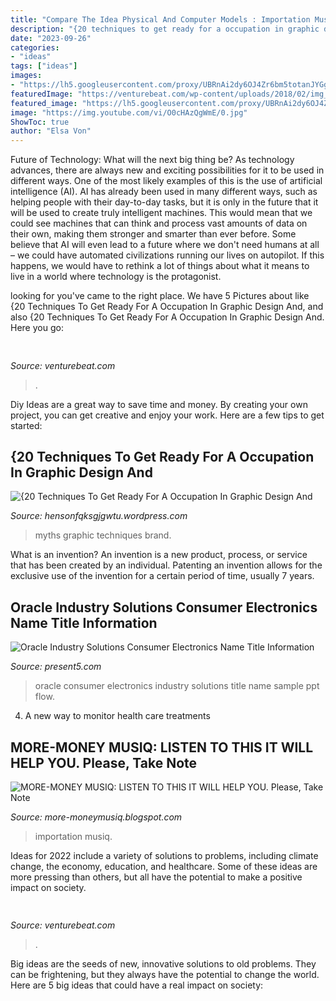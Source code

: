 ```yaml
---
title: "Compare The Idea Physical And Computer Models : Importation Musiq"
description: "{20 techniques to get ready for a occupation in graphic design and"
date: "2023-09-26"
categories:
- "ideas"
tags: ["ideas"]
images:
- "https://lh5.googleusercontent.com/proxy/UBRnAi2dy6OJ4Zr6bm5totanJYGgMV4y0kGyzALvSUFXLnZcQSMOGTO73VdUI004yRn_aNyEOdDMwNgEHg6_W70z-VTfUMZUc4F6cUXIvujuOg=s0-d"
featuredImage: "https://venturebeat.com/wp-content/uploads/2018/02/img_0033.jpg?w=800"
featured_image: "https://lh5.googleusercontent.com/proxy/UBRnAi2dy6OJ4Zr6bm5totanJYGgMV4y0kGyzALvSUFXLnZcQSMOGTO73VdUI004yRn_aNyEOdDMwNgEHg6_W70z-VTfUMZUc4F6cUXIvujuOg=s0-d"
image: "https://img.youtube.com/vi/O0cHAzQgWmE/0.jpg"
ShowToc: true
author: "Elsa Von"
---
```



Future of Technology: What will the next big thing be?
As technology advances, there are always new and exciting possibilities for it to be used in different ways. One of the most likely examples of this is the use of artificial intelligence (AI). AI has already been used in many different ways, such as helping people with their day-to-day tasks, but it is only in the future that it will be used to create truly intelligent machines. This would mean that we could see machines that can think and process vast amounts of data on their own, making them stronger and smarter than ever before. Some believe that AI will even lead to a future where we don't need humans at all – we could have automated civilizations running our lives on autopilot. If this happens, we would have to rethink a lot of things about what it means to live in a world where technology is the protagonist.

	

		
looking for  you've came to the right place. We have 5 Pictures about  like {20 Techniques To Get Ready For A Occupation In Graphic Design And,  and also {20 Techniques To Get Ready For A Occupation In Graphic Design And. Here you go:
		
    
## 

<img loading=lazy src="https://venturebeat.com/wp-content/uploads/2019/05/amd-ryzen-third-generation.jpg" onerror="this.onerror=null;this.src='https://tse1.mm.bing.net/th?id=OIP.11ghnT6m99Zk2gavAzErcQHaDt&amp;pid=15.1';" alt="">

_Source: venturebeat.com_

>. 

	

Diy Ideas are a great way to save time and money. By creating your own project, you can get creative and enjoy your work. Here are a few tips to get started: 

    
## {20 Techniques To Get Ready For A Occupation In Graphic Design And

<img loading=lazy src="https://img.youtube.com/vi/O0cHAzQgWmE/0.jpg" onerror="this.onerror=null;this.src='https://tse4.mm.bing.net/th?id=OIP.uEp1WZWcy0B_NOpuojANcgEsDh&amp;pid=15.1';" alt="{20 Techniques To Get Ready For A Occupation In Graphic Design And">

_Source: hensonfqksgjgwtu.wordpress.com_

>myths graphic techniques brand. 

	

What is an invention?
An invention is a new product, process, or service that has been created by an individual. Patenting an invention allows for the exclusive use of the invention for a certain period of time, usually 7 years.

    
## Oracle Industry Solutions Consumer Electronics Name Title Information

<img loading=lazy src="https://present5.com/presentation/6d6b6a9f0f02b26ce5dbf96a99c48af1/image-76.jpg" onerror="this.onerror=null;this.src='https://tse3.mm.bing.net/th?id=OIP.6RVfVm_VmpOQw_ZLrIUE_wHaFj&amp;pid=15.1';" alt="Oracle Industry Solutions Consumer Electronics Name Title Information">

_Source: present5.com_

>oracle consumer electronics industry solutions title name sample ppt flow. 

	

4. A new way to monitor health care treatments

    
## MORE-MONEY MUSIQ: LISTEN TO THIS IT WILL HELP YOU. Please, Take Note

<img loading=lazy src="https://lh5.googleusercontent.com/proxy/UBRnAi2dy6OJ4Zr6bm5totanJYGgMV4y0kGyzALvSUFXLnZcQSMOGTO73VdUI004yRn_aNyEOdDMwNgEHg6_W70z-VTfUMZUc4F6cUXIvujuOg=s0-d" onerror="this.onerror=null;this.src='https://tse1.mm.bing.net/th?id=OIP.Ht52ER9lSdm0TJnCwvNT6wAAAA&amp;pid=15.1';" alt="MORE-MONEY MUSIQ: LISTEN TO THIS IT WILL HELP YOU. Please, Take Note">

_Source: more-moneymusiq.blogspot.com_

>importation musiq. 

	

Ideas for 2022 include a variety of solutions to problems, including climate change, the economy, education, and healthcare. Some of these ideas are more pressing than others, but all have the potential to make a positive impact on society.

    
## 

<img loading=lazy src="https://venturebeat.com/wp-content/uploads/2018/02/img_0033.jpg?w=800" onerror="this.onerror=null;this.src='https://tse1.mm.bing.net/th?id=OIP.LpeAeE8t40c4fg_DkM0fmAHaEK&amp;pid=15.1';" alt="">

_Source: venturebeat.com_

>. 

	

Big ideas are the seeds of new, innovative solutions to old problems. They can be frightening, but they always have the potential to change the world. Here are 5 big ideas that could have a real impact on society:

